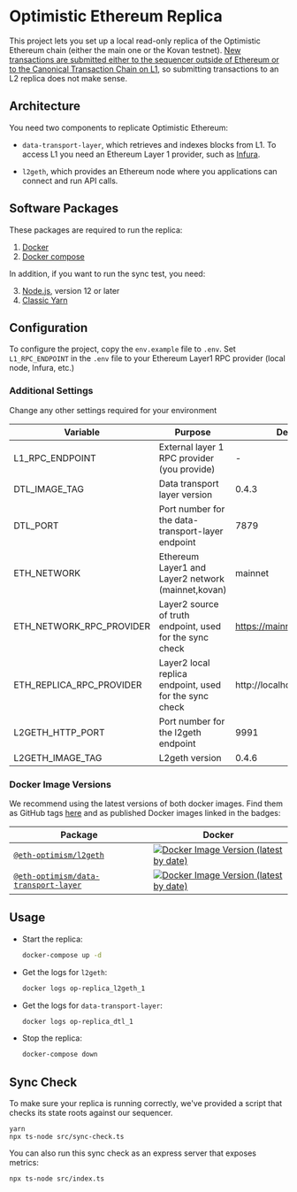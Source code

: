 # Optimistic Ethereum Replica

This project lets you set up a local read-only replica of the Optimistic Ethereum chain (either the main one or the Kovan testnet). [New 
transactions are submitted either to the sequencer outside of Ethereum or to the Canonical Transaction Chain on 
L1](https://research.paradigm.xyz/optimism#data-availability-batches), so submitting transactions to an L2 replica does not make sense.

## Architecture

You need two components to replicate Optimistic Ethereum:

- `data-transport-layer`, which retrieves and indexes blocks from L1. To access L1 you need an Ethereum Layer 1 provider, such as 
  [Infura](https://infura.io/).

- `l2geth`, which provides an Ethereum node where you applications can connect and run API calls.


## Software Packages

These packages are required to run the replica:

1. [Docker](https://www.docker.com/)
1. [Docker compose](https://docs.docker.com/compose/install/)

In addition, if you want to run the sync test, you need:

3. [Node.js](https://nodejs.org/en/), version 12 or later
4. [Classic Yarn](https://classic.yarnpkg.com/lang/en/)


## Configuration

To configure the project, copy the `env.example` file to `.env`.
Set `L1_RPC_ENDPOINT` in the `.env` file to your Ethereum Layer1 RPC provider (local node, Infura, etc.)

### Additional Settings

Change any other settings required for your environment

| Variable                 | Purpose                                                  | Default
| ------------------------ | -------------------------------------------------------- | ----------- 
| L1_RPC_ENDPOINT          | External layer 1 RPC provider (you provide)              | -
| DTL_IMAGE_TAG            | Data transport layer version                             | 0.4.3
| DTL_PORT                 | Port number for the data-transport-layer endpoint        | 7879
| ETH_NETWORK              | Ethereum Layer1 and Layer2 network (mainnet,kovan)       | mainnet
| ETH_NETWORK_RPC_PROVIDER | Layer2 source of truth endpoint, used for the sync check | https://mainnet.optimism.io
| ETH_REPLICA_RPC_PROVIDER | Layer2 local replica endpoint, used for the sync check   | http://localhost:9991
| L2GETH_HTTP_PORT         | Port number for the l2geth endpoint                      | 9991
| L2GETH_IMAGE_TAG         | L2geth version                                           | 0.4.6


### Docker Image Versions

We recommend using the latest versions of both docker images. Find them as GitHub tags 
[here](https://github.com/ethereum-optimism/optimism/tags) and as published Docker images linked in the badges:

| Package                                                                                                                         | Docker                                                                                                                                                                                                              |
| ------------------------------------------------------------------------------------------------------------------------------- | ------------------------------------------------------------------------------------------------------------------------------------------------------------------------------------------------------------------- |
| [`@eth-optimism/l2geth`](https://github.com/ethereum-optimism/optimism/tree/master/l2geth)                                      | [![Docker Image Version (latest by date)](https://img.shields.io/docker/v/ethereumoptimism/l2geth)](https://hub.docker.com/r/ethereumoptimism/l2geth/tags?page=1&ordering=last_updated)                             |
| [`@eth-optimism/data-transport-layer`](https://github.com/ethereum-optimism/optimism/tree/master/packages/data-transport-layer) | [![Docker Image Version (latest by date)](https://img.shields.io/docker/v/ethereumoptimism/data-transport-layer)](https://hub.docker.com/r/ethereumoptimism/data-transport-layer/tags?page=1&ordering=last_updated) |



## Usage

- Start the replica:
   ```sh
   docker-compose up -d
   ```

- Get the logs for `l2geth`:
  ```sh
  docker logs op-replica_l2geth_1 
  ```

- Get the logs for `data-transport-layer`:
  ```sh
  docker logs op-replica_dtl_1
  ```

- Stop the replica:
  ```sh
  docker-compose down
  ```


## Sync Check

To make sure your replica is running correctly, we've provided a script that checks its state roots against our sequencer.

```
yarn
npx ts-node src/sync-check.ts
```

You can also run this sync check as an express server that exposes metrics:
```
npx ts-node src/index.ts
```
